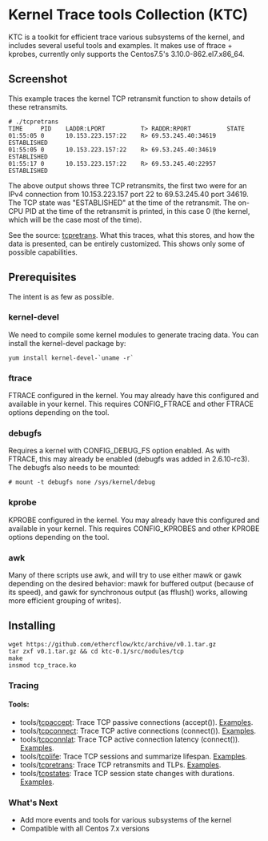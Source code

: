 # Kernel Trace tools Collection (KTC)

KTC is a toolkit for efficient trace various subsystems of the kernel, and
includes several useful tools and examples. It makes use of ftrace + kprobes,
currently only supports the Centos7.5's 3.10.0-862.el7.x86_64.

## Screenshot

This example traces the kernel TCP retransmit function to show details of these
retransmits.

```Shell
# ./tcpretrans
TIME     PID    LADDR:LPORT          T> RADDR:RPORT          STATE
01:55:05 0      10.153.223.157:22    R> 69.53.245.40:34619   ESTABLISHED
01:55:05 0      10.153.223.157:22    R> 69.53.245.40:34619   ESTABLISHED
01:55:17 0      10.153.223.157:22    R> 69.53.245.40:22957   ESTABLISHED
```

The above output shows three TCP retransmits, the first two were for an IPv4
connection from 10.153.223.157 port 22 to 69.53.245.40 port 34619. The TCP
state was "ESTABLISHED" at the time of the retransmit. The on-CPU PID at the
time of the retransmit is printed, in this case 0 (the kernel, which will
be the case most of the time).

See the source: [tcpretrans](tools/tcpretrans). What this traces, what this
stores, and how the data is presented, can be entirely customized. This shows
only some of possible capabilities.

## Prerequisites
The intent is as few as possible.

### kernel-devel

We need to compile some kernel modules to generate tracing data. You can install
the kernel-devel package by:

``` Shell
yum install kernel-devel-`uname -r`
```

### ftrace

FTRACE configured in the kernel. You may already have this configured and
available in your kernel. This requires CONFIG_FTRACE and other FTRACE options
depending on the tool.

### debugfs

Requires a kernel with CONFIG_DEBUG_FS option enabled. As with FTRACE, this may
already be enabled (debugfs was added in 2.6.10-rc3). The debugfs also needs to
be mounted:

```
# mount -t debugfs none /sys/kernel/debug
```

### kprobe
KPROBE configured in the kernel. You may already have this configured and
available in your kernel. This requires CONFIG_KPROBES and other KPROBE options
depending on the tool.

### awk

Many of there scripts use awk, and will try to use either mawk or gawk depending
on the desired behavior: mawk for buffered output (because of its speed), and
gawk for synchronous output (as fflush() works, allowing more efficient grouping
of writes).

## Installing

```Shell
wget https://github.com/ethercflow/ktc/archive/v0.1.tar.gz
tar zxf v0.1.tar.gz && cd ktc-0.1/src/modules/tcp
make
insmod tcp_trace.ko
```

### Tracing

#### Tools:
- tools/[tcpaccept](tools/tcpaccept): Trace TCP passive connections (accept()). [Examples](tools/tcpaccept_example.txt).
- tools/[tcpconnect](tools/tcpconnect): Trace TCP active connections (connect()). [Examples](tools/tcpconnect_example.txt).
- tools/[tcpconnlat](tools/tcpconnlat): Trace TCP active connection latency (connect()). [Examples](tools/tcpconnlat_example.txt).
- tools/[tcplife](tools/tcplife): Trace TCP sessions and summarize lifespan. [Examples](tools/tcplife_example.txt).
- tools/[tcpretrans](tools/tcpretrans): Trace TCP retransmits and TLPs. [Examples](tools/tcpretrans_example.txt).
- tools/[tcpstates](tools/tcpstates): Trace TCP session state changes with durations. [Examples](tools/tcpstates_example.txt).

### What's Next
- Add more events and tools for various subsystems of the kernel
- Compatible with all Centos 7.x versions
